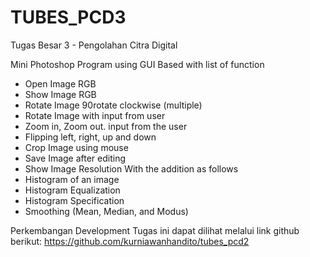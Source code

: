 # TUBES_PCD3

Tugas Besar 3 - Pengolahan Citra Digital

Mini Photoshop Program using GUI Based with list of function
- Open Image RGB
- Show Image RGB
- Rotate Image 90rotate clockwise (multiple)
- Rotate Image with input from user
- Zoom in, Zoom out. input from the user
- Flipping left, right, up and down
- Crop Image using mouse
- Save Image after editing
- Show Image Resolution
With the addition as follows
- Histogram of an image
- Histogram Equalization
- Histogram Specification
- Smoothing (Mean, Median, and Modus)

Perkembangan Development Tugas ini dapat dilihat melalui link github berikut:
https://github.com/kurniawanhandito/tubes_pcd2